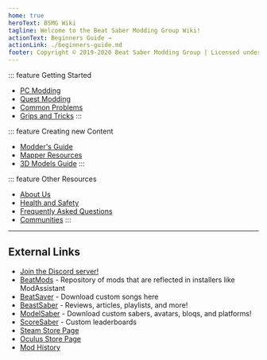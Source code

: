 ```yaml
---
home: true
heroText: BSMG Wiki
tagline: Welcome to the Beat Saber Modding Group Wiki!
actionText: Beginners Guide →
actionLink: ./beginners-guide.md
footer: Copyright © 2019-2020 Beat Saber Modding Group | Licensed under CC BY-NC-SA 4.0
---
```


<div class='features'>

::: feature Getting Started
* [PC Modding](./pc-modding.md)
* [Quest Modding](./quest-modding.md)
* [Common Problems](./support/)
* [Grips and Tricks](./grips-and-tricks.md)
:::

::: feature Creating new Content
* [Modder's Guide](/modding/)
* [Mapper Resources](/mapping/)
* [3D Models Guide](/models/)
:::

::: feature Other Resources
* [About Us](/about/)
* [Health and Safety](./health-and-safety.md)
* [Frequently Asked Questions](/faq/)
* [Communities](/communities/)
:::

</div>
<hr />

## External Links
* [Join the Discord server!](https://discord.gg/beatsabermods)
* [BeatMods](https://beatmods.com) - Repository of mods that are reflected in installers like ModAssistant
* [BeatSaver](https://beatsaver.com/) - Download custom songs here
* [BeastSaber](https://bsaber.com/) - Reviews, articles, playlists, and more!
* [ModelSaber](https://modelsaber.com/) - Download custom sabers, avatars, bloqs, and platforms!
* [ScoreSaber](https://scoresaber.com/) - Custom leaderboards
* [Steam Store Page](https://store.steampowered.com/app/620980/Beat_Saber/)
* [Oculus Store Page](https://www.oculus.com/experiences/rift/1304877726278670/)
* [Mod History](https://docs.google.com/spreadsheets/d/1eVRbCUyaXjKUJRSNPZWERUO9tULK415buU0q-H7Z0dY/edit#gid=0)
